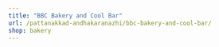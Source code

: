 ```yaml
---
title: "BBC Bakery and Cool Bar"
url: /pattanakkad-andhakaranazhi/bbc-bakery-and-cool-bar/
shop: bakery
---
```

